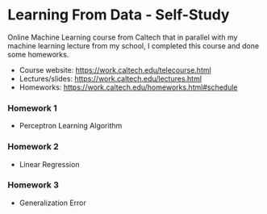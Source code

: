 # Learning From Data - Self-Study

Online Machine Learning course from Caltech that in parallel with my machine learning lecture from my school, I completed this course and done some homeworks.

- Course website: https://work.caltech.edu/telecourse.html 
- Lectures/slides: https://work.caltech.edu/lectures.html 
- Homeworks: https://work.caltech.edu/homeworks.html#schedule 

### Homework 1
- Perceptron Learning Algorithm
### Homework 2
- Linear Regression
### Homework 3
- Generalization Error
